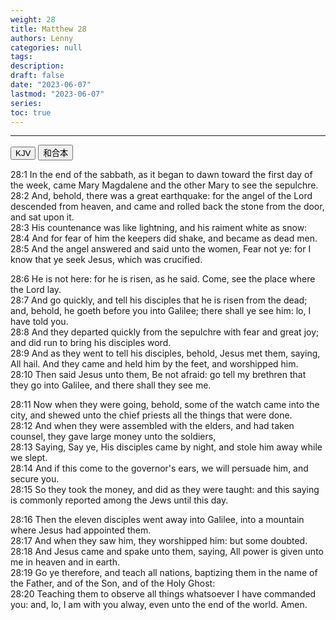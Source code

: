 ```yaml
---
weight: 28
title: Matthew 28
authors: Lenny
categories: null
tags: 
description: 
draft: false
date: "2023-06-07"
lastmod: "2023-06-07"
series:
toc: true
---
```



<!--more-->
---

<!-- Tab links -->

<div class="tab">
  <button class="tablinks active" onclick="tablabel(event, 'english')">KJV</button>
  <button class="tablinks" onclick="tablabel(event, 'chinese')">和合本</button>
</div>

<!-- Tab content -->
<div id="english" class="tabcontent" style="display:block">

28:1 In the end of the sabbath, as it began to dawn toward the first day of the week, came Mary Magdalene and the other Mary to see the sepulchre.  
28:2 And, behold, there was a great earthquake: for the angel of the Lord descended from heaven, and came and rolled back the stone from the door, and sat upon it.  
28:3 His countenance was like lightning, and his raiment white as snow:  
28:4 And for fear of him the keepers did shake, and became as dead men.  
28:5 And the angel answered and said unto the women, Fear not ye: for I know that ye seek Jesus, which was crucified.  

28:6 He is not here: for he is risen, as he said. Come, see the place where the Lord lay.  
28:7 And go quickly, and tell his disciples that he is risen from the dead; and, behold, he goeth before you into Galilee; there shall ye see him: lo, I have told you.  
28:8 And they departed quickly from the sepulchre with fear and great joy; and did run to bring his disciples word.  
28:9 And as they went to tell his disciples, behold, Jesus met them, saying, All hail. And they came and held him by the feet, and worshipped him.  
28:10 Then said Jesus unto them, Be not afraid: go tell my brethren that they go into Galilee, and there shall they see me.  

28:11 Now when they were going, behold, some of the watch came into the city, and shewed unto the chief priests all the things that were done.  
28:12 And when they were assembled with the elders, and had taken counsel, they gave large money unto the soldiers,  
28:13 Saying, Say ye, His disciples came by night, and stole him away while we slept.  
28:14 And if this come to the governor's ears, we will persuade him, and secure you.  
28:15 So they took the money, and did as they were taught: and this saying is commonly reported among the Jews until this day.  

28:16 Then the eleven disciples went away into Galilee, into a mountain where Jesus had appointed them.  
28:17 And when they saw him, they worshipped him: but some doubted.  
28:18 And Jesus came and spake unto them, saying, All power is given unto me in heaven and in earth.  
28:19 Go ye therefore, and teach all nations, baptizing them in the name of the Father, and of the Son, and of the Holy Ghost:  
28:20 Teaching them to observe all things whatsoever I have commanded you: and, lo, I am with you alway, even unto the end of the world. Amen.  
</div>


<div id="chinese" class="tabcontent">

</div>